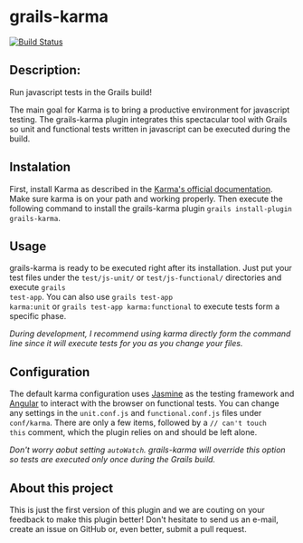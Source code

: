 grails-karma
============

[![Build Status](https://travis-ci.org/danielpsf/grails-karma.png?branch=master)](https://travis-ci.org/danielpsf/grails-karma)

## Description:
Run javascript tests in the Grails build!

The main goal for Karma is to bring a productive environment for javascript testing. 
The grails-karma plugin integrates this spectacular tool with Grails so unit and functional tests written in javascript can be executed during the build.

## Instalation
First, install Karma as described in the [Karma's official documentation](http://karma-runner.github.io/0.10/index.html). 
Make sure karma is on your path and working properly.
Then execute the following command to install the grails-karma plugin <code>grails install-plugin grails-karma</code>.

## Usage
grails-karma is ready to be executed right after its installation. 
Just put your test files under the <code>test/js-unit/</code> or <code>test/js-functional/</code> directories and execute <code>grails test-app</code>.
You can also use <code>grails test-app karma:unit</code> or <code>grails test-app karma:functional</code> to execute tests form a specific phase.

*During development, I recommend using karma directly form the command line since it will execute tests for you as you change your files.*

## Configuration
The default karma configuration uses [Jasmine](http://pivotal.github.io/jasmine/) as the testing framework and [Angular](http://docs.angularjs.org/guide/dev_guide.e2e-testing) to interact with the browser on functional tests.
You can change any settings in the <code>unit.conf.js</code> and <code>functional.conf.js</code> files under <code>conf/karma</code>. 
There are only a few items, followed by a <code>// can't touch this</code> comment, which the plugin relies on and should be left alone.

*Don't worry aobut setting <code>autoWatch</code>. grails-karma will override this option so tests are executed only once during the Grails build.*

## About this project
This is just the first version of this plugin and we are couting on your feedback to make this plugin better! 
Don't hesitate to send us an e-mail, create an issue on GitHub or, even better, submit a pull request. 